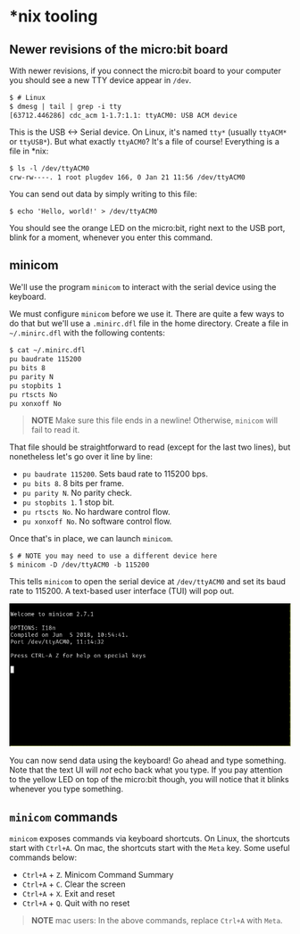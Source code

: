 # \*nix tooling

## Newer revisions of the micro:bit board

With newer revisions, if you connect the micro:bit board to your computer you
should see a new TTY device appear in `/dev`.

``` console
$ # Linux
$ dmesg | tail | grep -i tty
[63712.446286] cdc_acm 1-1.7:1.1: ttyACM0: USB ACM device
```

This is the USB <-> Serial device. On Linux, it's named `tty*` (usually
`ttyACM*` or `ttyUSB*`). But what exactly `ttyACM0`? It's a file of course!
Everything is a file in \*nix:

```
$ ls -l /dev/ttyACM0
crw-rw----. 1 root plugdev 166, 0 Jan 21 11:56 /dev/ttyACM0
```

You can send out data by simply writing to this file:

``` console
$ echo 'Hello, world!' > /dev/ttyACM0
```

You should see the orange LED on the micro:bit, right next to the USB port, blink for a moment,
whenever you enter this command.

## minicom

We'll use the program `minicom` to interact with the serial device using the keyboard.

We must configure `minicom` before we use it. There are quite a few ways to do that but we'll use a
`.minirc.dfl` file in the home directory. Create a file in `~/.minirc.dfl` with the following
contents:

``` console
$ cat ~/.minirc.dfl
pu baudrate 115200
pu bits 8
pu parity N
pu stopbits 1
pu rtscts No
pu xonxoff No
```

> **NOTE** Make sure this file ends in a newline! Otherwise, `minicom` will fail to read it.

That file should be straightforward to read (except for the last two lines), but nonetheless let's
go over it line by line:

- `pu baudrate 115200`. Sets baud rate to 115200 bps.
- `pu bits 8`. 8 bits per frame.
- `pu parity N`. No parity check.
- `pu stopbits 1`. 1 stop bit.
- `pu rtscts No`. No hardware control flow.
- `pu xonxoff No`. No software control flow.

Once that's in place, we can launch `minicom`.

``` console
$ # NOTE you may need to use a different device here
$ minicom -D /dev/ttyACM0 -b 115200
```

This tells `minicom` to open the serial device at `/dev/ttyACM0` and set its
baud rate to 115200. A text-based user interface (TUI) will pop out.

<p align="center">
<img title="minicom" src="../assets/minicom.png">
</p>

You can now send data using the keyboard! Go ahead and type something. Note that
the text UI will *not* echo back what you type. If you pay attention to the yellow LED
on top of the micro:bit though, you will notice that it blinks whenever you type something.

## `minicom` commands

`minicom` exposes commands via keyboard shortcuts. On Linux, the shortcuts start with `Ctrl+A`. On
mac, the shortcuts start with the `Meta` key. Some useful commands below:

- `Ctrl+A` + `Z`. Minicom Command Summary
- `Ctrl+A` + `C`. Clear the screen
- `Ctrl+A` + `X`. Exit and reset
- `Ctrl+A` + `Q`. Quit with no reset

> **NOTE** mac users: In the above commands, replace `Ctrl+A` with `Meta`.
